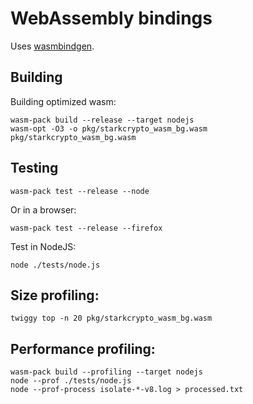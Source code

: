 # WebAssembly bindings

[pack]: https://rustwasm.github.io/wasm-pack/book/

Uses [wasmbindgen][bindgen].

[bindgen]: https://rustwasm.github.io/docs/wasm-bindgen/introduction.html

## Building

Building optimized wasm:

```
wasm-pack build --release --target nodejs
wasm-opt -O3 -o pkg/starkcrypto_wasm_bg.wasm pkg/starkcrypto_wasm_bg.wasm
```

## Testing

```
wasm-pack test --release --node
```

Or in a browser:

```
wasm-pack test --release --firefox
```

Test in NodeJS:

```
node ./tests/node.js
```

## Size profiling:

```
twiggy top -n 20 pkg/starkcrypto_wasm_bg.wasm
```

## Performance profiling:

```
wasm-pack build --profiling --target nodejs
node --prof ./tests/node.js
node --prof-process isolate-*-v8.log > processed.txt
```
